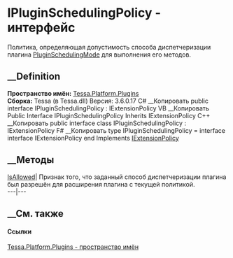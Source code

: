 # IPluginSchedulingPolicy - интерфейс
Политика, определяющая допустимость способа диспетчеризации плагина
[PluginSchedulingMode](T_Tessa_Platform_Plugins_PluginSchedulingMode.htm) для
выполнения его методов.
## __Definition
 **Пространство имён:** [Tessa.Platform.Plugins](N_Tessa_Platform_Plugins.htm)  
 **Сборка:** Tessa (в Tessa.dll) Версия: 3.6.0.17
C# __Копировать
     public interface IPluginSchedulingPolicy : IExtensionPolicy
VB __Копировать
     Public Interface IPluginSchedulingPolicy
    	Inherits IExtensionPolicy
C++ __Копировать
     public interface class IPluginSchedulingPolicy : IExtensionPolicy
F# __Копировать
     type IPluginSchedulingPolicy = 
        interface
            interface IExtensionPolicy
        end
Implements
    [IExtensionPolicy](T_Tessa_Extensions_IExtensionPolicy.htm)
##  __Методы
[IsAllowed](M_Tessa_Platform_Plugins_IPluginSchedulingPolicy_IsAllowed.htm)|
Признак того, что заданный способ диспетчеризации плагина был разрешён для
расширения плагина с текущей политикой.  
---|---  
## __См. также
#### Ссылки
[Tessa.Platform.Plugins - пространство имён](N_Tessa_Platform_Plugins.htm)
